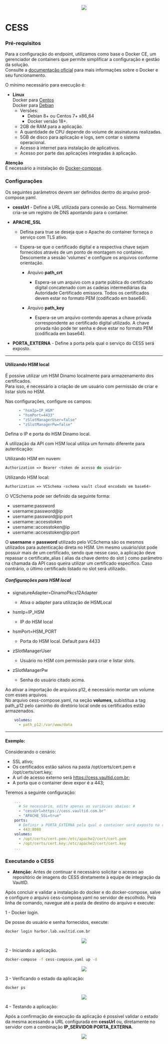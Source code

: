 <p align="center">
  <img src="/images/vaultID.png"/>
</p>

# CESS
### Pré-requisitos

Para a configuração do endpoint, utilizamos como base o Docker CE, um gerenciador de containers que permite simplificar a 
configuração e gestão da solução.   
Consulte a [documentação oficial](https://www.docker.com/) para mais informações sobre 
o Docker e seu funcionamento. 

O mínimo necessário para execução é:   
    	 
* **Linux**  
Docker para [Centos](https://docs.docker.com/v17.12/install/linux/docker-ce/centos/#install-docker-ce )  
Docker para [Debian](https://docs.docker.com/v17.12/install/linux/docker-ce/debian/#install-docker-ce)
    - Versões:
        - Debian 8+ ou Centos 7+ x86_64
        - Docker versão 18+.
    - 2GB de RAM para a aplicação.
    - A quantidade de CPU depende do volume de assinaturas realizadas.       
    - 5GB de disco para aplicação e logs, sem contar o sistema operacional.
    - Acesso à internet para instalação de aplicativos.
    - Acesso por parte das aplicações integradas à aplicação.
    
**Atenção**    
É necessário a instalação do [Docker-compose](https://docs.docker.com/compose/install/#install-compose).      
    
### Configurações

Os seguintes parâmetros devem ser definidos dentro do arquivo prod-compose.yaml.

* **cessUrl** - Define a URL utilizada para conexão ao Cess. Normalmente cria-se um registro de DNS apontando para o 
container.

* **APACHE_SSL** 
   - Defina para true se deseja que o Apache do container forneça o serviço com TLS ativo.  
   - Espera-se que o certificado digital e a respectiva chave sejam fornecidos através de um ponto de montagem no 
   container. Descomente a sessão 'volumes' e configure os arquivos conforme orientação.

        - Arquivo **path_crt** 
            - Espera-se um arquivo com a parte pública do certificado digital concatenado com as cadeias intermediárias 
            da Autoridade Certificado emissora. Todos os certificados devem estar no formato PEM (codificado em base64).

        - Arquivo **path_key** 
            - Espera-se um arquivo contendo apenas a chave privada correspondente ao certificado digital utilizado. 
            A chave privada não pode ter senha e deve estar no formato PEM (codificada em base64).

* **PORTA_EXTERNA** - Define a porta pela qual o serviço do CESS será exposto.

---
#### Utilizando HSM local

É possíve utilizar um HSM Dinamo localmente para armazenamento dos certificados.  
Para isso, é necessário a criação de um usuário com permissão de criar e listar slots no HSM.

Nas configurações, configure os campos:

```yaml
      - "hsmIp=IP_HSM"
      - "hsmPort=4433"
      - "zSlotManagerUser=false"
      - "zSlotManagerPw=false"
```
      
Defina o IP e porta do HSM Dinamo local. 

A utilização da API com HSM local utiliza um formato diferente para autenticação:

Utilizando HSM em nuvem:
```php
Authorization => Bearer <token de acesso do usuário>
```

Utilizando HSM local:
```php
Authorization => VCSchema <schema vault cloud encodado em base64>
```

O VCSchema pode ser definido da seguinte forma:
           
* username:password  
* username:password@ip  
* username:password@ip:port  
* username::accesstoken  
* username::accesstoken@ip  
* username::accesstoken@ip:port  

O **username** e **password** utilizado pelo VCSchema são os mesmos utilizados para autenticação direta no HSM.
Um mesmo usuário/slot pode possuir mais de um certificado, sendo que nesse caso, a aplicação deve repassar o certificate_alias 
( alias da chave dentro do slot ) como parâmetro na chamada da API caso queira utilizar um certificado específico. 
Caso contrário, o último certificado listado no slot será utilizado.

##### Configurações para HSM local

* signatureAdapter=DinamoPkcs12Adapter
    - Ativa o adapter para utilização de HSMLocal
    
* hsmIp=IP_HSM
    - IP do HSM local

* hsmPort=HSM_PORT
    - Porta do HSM local. Default para 4433

* zSlotManagerUser
    - Usuário no HSM com permissão para criar e listar slots.

* zSlotManagerPw
    - Senha do usuário citado acima.
    
Ao ativar a importação de arquivos p12, é necessário montar um volume com esses arquivos.   
No arquivo cess-compose.yaml, na seção **volumes**, subistitua a tag path_p12 pelo caminho do diretório local 
onde os certificados estão armazenados.

```yaml
    volumes:
      - path_p12:/var/www/data
```

---

#### Exemplo:

Considerando o cenário:  
 - SSL ativo;
 - Os certificados estão salvos na pasta /opt/certs/cert.pem e /opt/certs/cert.key;  
 - A url de acesso externo será https://cess.vaultid.com.br;
 - A porta que o container deve expor é a 443;  
    
Teremos a seguinte configuração:

```yaml
    ...
      # Se necessário, edite apenas as variávies abaixo: #
      - "cessUrl=https://cess.vaultid.com.br"
      - "APACHE_SSL=true"
    ports:
      # Definir a PORTA_EXTERNA pela qual o container será exposto na rede.
      - 443:8080
    volumes:
      - /opt/certs/cert.pem:/etc/apache2/cert/cert.pem
      - /opt/certs/cert.key:/etc/apache2/cert/cert.key
    ... 
```

### Executando o CESS

* **Atenção:** Antes de continuar é necessário solicitar o acesso ao repositório de imagens do CESS diretamente à equipe 
de integração da VaultID.
   
Após concluir e validar a instalação do docker e do docker-compose, salve e configure o arquivo cess-compose.yaml no servidor de escolhido.
Pela linha de comando, navegue até a pasta de destino do arquivo e execute:

1 - Docker login.  

De posse do usuário e senha fornecidos, execute:
```bash
docker login harbor.lab.vaultid.com.br
```

<p align="center">
  <img src="/images/login.png"/>
</p>

2 - Iniciando a aplicação.

```bash
docker-compose -f cess-compose.yaml up -d
```

<p align="center">
  <img src="/images/dockerup.png"/>
</p>

3 - Verificando o estado da aplicação:

```bash
docker ps 
```

<p align="center">
  <img src="/images/dockerps2.png"/>
</p>

4 - Testando a aplicação:

Após a confirmação de execução da aplicação é possível validar o estado da mesma acessando a URL configurada 
em **cessUrl** ou, diretamente no servidor com a combinação **IP_SERVIDOR:PORTA_EXTERNA**. 

<p align="center">
  <img src="/images/teste.png"/>
</p>
